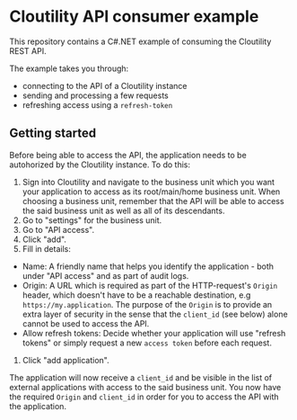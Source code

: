 # Cloutility API consumer example
This repository contains a C#.NET example of consuming the Cloutility REST API.

The example takes you through:
- connecting to the API of a Cloutility instance
- sending and processing a few requests
- refreshing access using a `refresh-token`

## Getting started
Before being able to access the API, the application needs to be autohorized by the Cloutility instance. To do this:

1. Sign into Cloutility and navigate to the business unit which you want your application to access as its root/main/home business unit. When choosing a business unit, remember that the API will be able to access the said business unit as well as all of its descendants.
1. Go to "settings" for the business unit.
1. Go to "API access".
1. Click "add".
1. Fill in details:
  - Name: A friendly name that helps you identify the application - both under "API access" and as part of audit logs.
  - Origin: A URL which is required as part of the HTTP-request's `Origin` header, which doesn't have to be a reachable destination, e.g `https://my.application`. The purpose of the `Origin` is to provide an extra layer of security in the sense that the `client_id` (see below) alone cannot be used to access the API.
  - Allow refresh tokens: Decide whether your application will use "refresh tokens" or simply request a new `access token` before each request.
1. Click "add application".

The application will now receive a `client_id` and be visible in the list of external applications with access to the said business unit. You now have the required `Origin` and `client_id` in order for you to access the API with the application.
